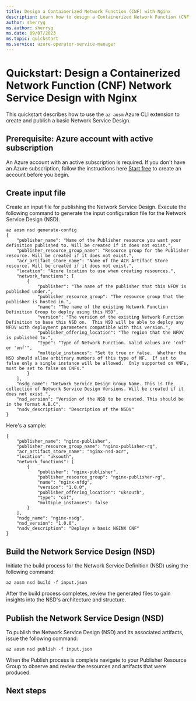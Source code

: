 ```yaml
---
title: Design a Containerized Network Function (CNF) with Nginx
description: Learn how to design a Containerized Network Function (CNF) with Nginx.
author: sherryg
ms.author: sherryg
ms.date: 09/07/2023
ms.topic: quickstart
ms.service: azure-operator-service-manager
---
```


# Quickstart: Design a Containerized Network Function (CNF) Network Service Design with Nginx  


 This quickstart describes how to use the `az aosm` Azure CLI extension to create and publish a basic Network Service Design.

## Prerequisite: Azure account with active subscription

An Azure account with an active subscription is required. If you don't have an Azure subscription, follow the instructions here [Start free](https://azure.microsoft.com/en-us/free/?WT.mc_id=A261C142F) to create an account before you begin.

## Create input file

Create an input file for publishing the Network Service Design. Execute the following command to generate the input configuration file for the Network Service Design (NSD).

```azurecli
az aosm nsd generate-config
{
    "publisher_name": "Name of the Publisher resource you want your definition published to. Will be created if it does not exist.",
    "publisher_resource_group_name": "Resource group for the Publisher resource. Will be created if it does not exist.",
    "acr_artifact_store_name": "Name of the ACR Artifact Store resource. Will be created if it does not exist.",
    "location": "Azure location to use when creating resources.",
    "network_functions": [
        {
            "publisher": "The name of the publisher that this NFDV is published under.",
            "publisher_resource_group": "The resource group that the publisher is hosted in.",
            "name": "The name of the existing Network Function Definition Group to deploy using this NSD",
            "version": "The version of the existing Network Function Definition to base this NSD on.  This NSD will be able to deploy any NFDV with deployment parameters compatible with this version.",
            "publisher_offering_location": "The region that the NFDV is published to.",
            "type": "Type of Network Function. Valid values are 'cnf' or 'vnf'",
            "multiple_instances": "Set to true or false.  Whether the NSD should allow arbitrary numbers of this type of NF.  If set to false only a single instance will be allowed.  Only supported on VNFs, must be set to false on CNFs."
        }
    ],
    "nsdg_name": "Network Service Design Group Name. This is the collection of Network Service Design Versions. Will be created if it does not exist.",
    "nsd_version": "Version of the NSD to be created. This should be in the format A.B.C",
    "nsdv_description": "Description of the NSDV"
}
```
Here's a sample:

```azurecli
{
    "publisher_name": "nginx-publisher",
    "publisher_resource_group_name": "nginx-publisher-rg",
    "acr_artifact_store_name": "nginx-nsd-acr",
    "location": "uksouth",
    "network_functions": [
        {
            "publisher": "nginx-publisher",
            "publisher_resource_group": "nginx-publisher-rg",
            "name": "nginx-nfdg",
            "version": "1.0.0",
            "publisher_offering_location": "uksouth",
            "type": "cnf",
            "multiple_instances": false
        }
    ],
    "nsdg_name": "nginx-nsdg",
    "nsd_version": "1.0.0",
    "nsdv_description": "Deploys a basic NGINX CNF"
}
```
## Build the Network Service Design (NSD)

Initiate the build process for the Network Service Definition (NSD) using the following command:

```azurecli
az aosm nsd build -f input.json
```
After the build process completes, review the generated files to gain insights into the NSD's architecture and structure.

## Publish the Network Service Design (NSD)

To publish the Network Service Design (NSD) and its associated artifacts, issue the following command:

```azurecli
az aosm nsd publish -f input.json
```
When the Publish process is complete navigate to your Publisher Resource Group to observe and review the resources and artifacts that were produced.

## Next steps
